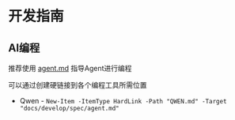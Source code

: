 # 开发指南

## AI编程

推荐使用 [agent.md](spec/agent.md) 指导Agent进行编程

可以通过创建硬链接到各个编程工具所需位置

- Qwen - `New-Item -ItemType HardLink -Path "QWEN.md" -Target "docs/develop/spec/agent.md"`